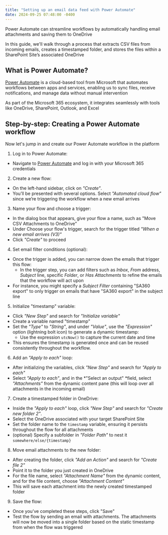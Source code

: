```yaml
---
title: "Setting up an email data feed with Power Automate"
date: 2024-09-25 07:48:00 -0400
---
```


Power Automate can streamline workflows by automatically handling email attachments and saving them to OneDrive

In this guide, we'll walk through a process that extracts CSV files from incoming emails, creates a timestamped folder, and stores the files within a SharePoint Site’s associated OneDrive

## What is Power Automate?

[Power Automate](https://www.microsoft.com/en-us/power-platform/products/power-automate) is a cloud-based tool from Microsoft that automates workflows between apps and services, enabling us to sync files, receive notifications, and manage data without manual intervention

As part of the Microsoft 365 ecosystem, it integrates seamlessly with tools like OneDrive, SharePoint, Outlook, and Excel

## Step-by-step: Creating a Power Automate workflow

Now let's jump in and create our Power Automate workflow in the platform

1. Log in to Power Automate:

- Navigate to [Power Automate](https://www.microsoft.com/en-us/power-platform/products/power-automate) and log in with your Microsoft 365 credentials

2. Create a new flow:

- On the left-hand sidebar, click on *"Create"*.
- You’ll be presented with several options. Select *"Automated cloud flow"* since we’re triggering the workflow when a new email arrives

3. Name your flow and choose a trigger:

- In the dialog box that appears, give your flow a name, such as "Move CSV Attachments to OneDrive"
- Under Choose your flow's trigger, search for the trigger titled *"When a new email arrives (V3)"*
- Click *"Create"* to proceed

4. Set email filter conditions (optional):

- Once the trigger is added, you can narrow down the emails that trigger this flow:
  - In the trigger step, you can add filters such as *Inbox*, *From* address, *Subject* line, specific *Folder*, or *Has Attachments* to refine the emails that the workflow will act upon
- For instance, you might specify a *Subject Filter* containing "SA360 export" to only trigger on emails that have "SA360 export" in the subject line

5. Initialize "timestamp" variable:

- Click *"New Step"* and search for *"Initialize variable"*
- Create a variable named "timestamp"
- Set the *"Type"* to *"String"*, and under *"Value"*, use the *"Expression"* option (lightning bolt icon) to generate a dynamic timestamp:
  - Use the expression `utcNow()` to capture the current date and time
- This ensures the timestamp is generated once and can be reused consistently throughout the workflow.

6. Add an *"Apply to each"* loop:

- After initializing the variables, click *"New Step"* and search for *"Apply to each"*
- Select *"Apply to each"*, and in the *"Select an output" *field, select *"Attachments"* from the dynamic content pane (this will loop over all attachments in the incoming email)

7. Create a timestamped folder in OneDrive:

- Inside the *"Apply to each"* loop, click *"New Step"* and search for *"Create new folder 2"*.
- Select the OneDrive associated with your target SharePoint Site
- Set the folder name to the `timestamp` variable, ensuring it persists throughout the flow for all attachments
- (optional) Specify a subfolder in *"Folder Path"* to nest it `somewhere/else/{timestamp}`

8. Move email attachments to the new folder:

- After creating the folder, click *"Add an Action"* and search for *"Create file 2"*
- Point it to the folder you just created in OneDrive
- For the file name, select *"Attachment Name"* from the dynamic content, and for the file content, choose *"Attachment Content"*
- This will save each attachment into the newly created timestamped folder

9. Save the flow:

- Once you’ve completed these steps, click "Save"
- Test the flow by sending an email with attachments. The attachments will now be moved into a single folder based on the static timestamp from when the flow was triggered